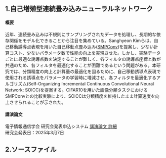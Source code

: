 ## 1.自己増殖型連続畳み込みニューラルネットワーク
#### 概要
近年、連続畳み込みは不規則にサンプリングされたデータを処理し、長期的な依存関係をモデル化できることから注目を集めている。Sanghyeon Kimらは、自己移動誘導点表現を用いた自己移動点畳み込み([SMPConv](https://arxiv.org/abs/2304.02330))を提案し、少ない計算コスト、少ないパラメータ数で性能の向上を実現させた。しかし、実験データごとに最適な誘導点数を決定することが難しく、各フィルタの誘導点座標と数が共通のため、各フィルタを最適化することが困難であるという問題がある。本研究では、分類精度の向上と計算量の最適化を図るために、自己移動誘導点表現で使用される誘導点をパラメータの学習時に増減させ、各フィルタを最適化するアルゴリズム(Self-Organizing Incremental Continuous Convolutional Neural Network: SOICC)を提案する。CIFAR10を用いた画像分類タスクにおけるSMPConvとの比較実験により、SOICCは分類精度を維持したまま計算速度を向上させられることが示された。 
#### 講演論文
電子情報通信学会 研究会発表申込システム [講演論文 詳細](https://ken.ieice.org/ken/paper/20250307mcjn/)  
研究会発表日：2025年3月7日  
## 2.ソースファイル


